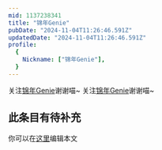```yaml
---
mid: 1137238341
title: "锦年Genie"
pubDate: "2024-11-04T11:26:46.591Z"
updatedDate: "2024-11-04T11:26:46.591Z"
profile:
  {
    Nickname: ["锦年Genie"],
  }
---
```


关注[锦年Genie](https://space.bilibili.com/1137238341)谢谢喵~ 关注[锦年Genie](https://space.bilibili.com/1137238341)谢谢喵~

## 此条目有待补充
你可以在[这里](https://github.com/Yuhanawa/VTuber.ICU-Content/edit/master/v/锦年Genie/index.md)编辑本文

